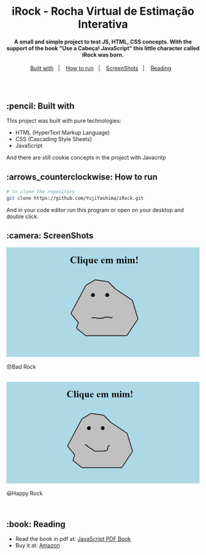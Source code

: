 <h1 align="center">iRock - Rocha Virtual de Estimação Interativa</h1>

<h4 align="center">
  A small and simple project to test JS, HTML, CSS concepts. With the support of the book "Use a Cabeça! JavaScript" this little character called iRock was born.
</h4>

<p align="center">
  <a href="#Built with">Built with</a>&nbsp;&nbsp;&nbsp;|&nbsp;&nbsp;&nbsp;
  <a href="#how-to-run">How to run</a>&nbsp;&nbsp;&nbsp;|&nbsp;&nbsp;&nbsp;
  <a href="#Screen">ScreenShots</a>&nbsp;&nbsp;&nbsp;|&nbsp;&nbsp;&nbsp;
  <a href="#book">Reading</a>&nbsp;&nbsp;&nbsp;
</p><br><br>

<h2 id="Built with">:pencil: Built with</h2>

This project was built with pure technologies:

- HTML (HyperText Markup Language)
- CSS (Cascading Style Sheets)
- JavaScript

And there are still cookie concepts in the project with Javacritp

<h2 id="how-to-run">:arrows_counterclockwise: How to run</h2>

```bash
# to clone the repository
git clone https://github.com/YujiYashima/iRock.git
```
And in your code editor run this program or open on your desktop and double click.

<h2 id="Screen">:camera: ScreenShots</h2>

<img src="img/iRock 1.PNG"><p>:disappointed:Bad Rock</p><br>
<img src="img/iRock 2.PNG"><p>:smiley:Happy Rock</p><br>

<h2 id="book">:book: Reading</h2>

- Read the book in pdf at: <a href="http://br.norkind.ru/pdf-use_a_cabe_a_programa_o_javascript_375952.html">JavaScript PDF Book</a>
- Buy it at: <a href="https://www.amazon.com.br/cabe%C3%A7a-Programa%C3%A7%C3%A3o-JavaScript-Eric-Freeman/dp/8576089904/ref=sr_1_8?__mk_pt_BR=%C3%85M%C3%85%C5%BD%C3%95%C3%91&crid=1L8ZVI5BR81G5&dchild=1&keywords=use+a+cabe%C3%A7a&qid=1592098373&s=books&sprefix=use+a+%2Cstripbooks%2C272&sr=1-8">Amazon</a>
